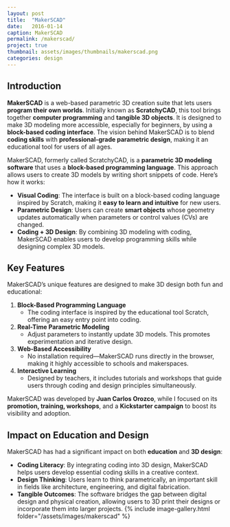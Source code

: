 ```yaml
---
layout: post
title:  "MakerSCAD"
date:   2016-01-14
caption: MakerSCAD
permalink: /makerscad/
project: true
thumbnail: assets/images/thumbnails/makerscad.png
categories: design
---
```

## Introduction

**MakerSCAD** is a web-based parametric 3D creation suite that lets users **program their own worlds**. Initially known as **ScratchyCAD**, this tool brings together **computer programming** and **tangible 3D objects**. It is designed to make 3D modeling more accessible, especially for beginners, by using a **block-based coding interface**. The vision behind MakerSCAD is to blend **coding skills** with **professional-grade parametric design**, making it an educational tool for users of all ages.

MakerSCAD, formerly called ScratchyCAD, is a **parametric 3D modeling software** that uses a **block-based programming language**. This approach allows users to create 3D models by writing short snippets of code. Here’s how it works:

- **Visual Coding**: The interface is built on a block-based coding language inspired by Scratch, making it **easy to learn and intuitive** for new users.
- **Parametric Design**: Users can create **smart objects** whose geometry updates automatically when parameters or control values (CVs) are changed.
- **Coding + 3D Design**: By combining 3D modeling with coding, MakerSCAD enables users to develop programming skills while designing complex 3D models.


## Key Features

MakerSCAD’s unique features are designed to make 3D design both fun and educational:

1. **Block-Based Programming Language**
   - The coding interface is inspired by the educational tool Scratch, offering an easy entry point into coding.
2. **Real-Time Parametric Modeling**
   - Adjust parameters to instantly update 3D models. This promotes experimentation and iterative design.
3. **Web-Based Accessibility**
   - No installation required—MakerSCAD runs directly in the browser, making it highly accessible to schools and makerspaces.
4. **Interactive Learning**
   - Designed by teachers, it includes tutorials and workshops that guide users through coding and design principles simultaneously.

MakerSCAD was developed by **Juan Carlos Orozco**, while I focused on its **promotion, training, workshops**, and a **Kickstarter campaign** to boost its visibility and adoption. 

## Impact on Education and Design

MakerSCAD has had a significant impact on both **education** and **3D design**:

- **Coding Literacy**: By integrating coding into 3D design, MakerSCAD helps users develop essential coding skills in a creative context.
- **Design Thinking**: Users learn to think parametrically, an important skill in fields like architecture, engineering, and digital fabrication.
- **Tangible Outcomes**: The software bridges the gap between digital design and physical creation, allowing users to 3D print their designs or incorporate them into larger projects.
{% include image-gallery.html folder="/assets/images/makerscad" %}